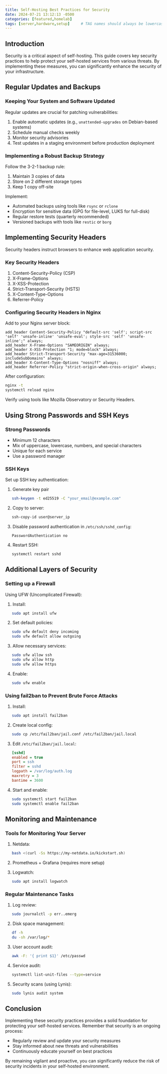 ```yaml
---
title: Self-Hosting Best Practices for Security
date: 2024-07-21 13:12:13 -0500
categories: [featured,homelab]
tags: [server,hardware,setup]     # TAG names should always be lowercase
---
```


## Introduction

Security is a critical aspect of self-hosting. This guide covers key security practices to help protect your self-hosted services from various threats. By implementing these measures, you can significantly enhance the security of your infrastructure.

## Regular Updates and Backups

### Keeping Your System and Software Updated

Regular updates are crucial for patching vulnerabilities:

1. Enable automatic updates (e.g., `unattended-upgrades` on Debian-based systems)
2. Schedule manual checks weekly
3. Monitor security advisories
4. Test updates in a staging environment before production deployment

### Implementing a Robust Backup Strategy

Follow the 3-2-1 backup rule:

1. Maintain 3 copies of data
2. Store on 2 different storage types
3. Keep 1 copy off-site

Implement:
- Automated backups using tools like `rsync` or `rclone`
- Encryption for sensitive data (GPG for file-level, LUKS for full-disk)
- Regular restore tests (quarterly recommended)
- Versioned backups with tools like `restic` or `borg`

## Implementing Security Headers

Security headers instruct browsers to enhance web application security.

### Key Security Headers

1. Content-Security-Policy (CSP)
2. X-Frame-Options
3. X-XSS-Protection
4. Strict-Transport-Security (HSTS)
5. X-Content-Type-Options
6. Referrer-Policy

### Configuring Security Headers in Nginx

Add to your Nginx server block:

```nginx
add_header Content-Security-Policy "default-src 'self'; script-src 'self' 'unsafe-inline' 'unsafe-eval'; style-src 'self' 'unsafe-inline';" always;
add_header X-Frame-Options "SAMEORIGIN" always;
add_header X-XSS-Protection "1; mode=block" always;
add_header Strict-Transport-Security "max-age=31536000; includeSubDomains" always;
add_header X-Content-Type-Options "nosniff" always;
add_header Referrer-Policy "strict-origin-when-cross-origin" always;
```

After configuration:

```bash
nginx -t
systemctl reload nginx
```

Verify using tools like Mozilla Observatory or Security Headers.

## Using Strong Passwords and SSH Keys

### Strong Passwords

- Minimum 12 characters
- Mix of uppercase, lowercase, numbers, and special characters
- Unique for each service
- Use a password manager

### SSH Keys

Set up SSH key authentication:

1. Generate key pair
```bash
   ssh-keygen -t ed25519 -C "your_email@example.com"
```

2. Copy to server:
```bash
   ssh-copy-id user@server_ip
```

3. Disable password authentication in `/etc/ssh/sshd_config`:
```
   PasswordAuthentication no
```

4. Restart SSH:
```bash
   systemctl restart sshd
```

## Additional Layers of Security

### Setting up a Firewall

Using UFW (Uncomplicated Firewall):

1. Install:
```bash
   sudo apt install ufw
```

2. Set default policies:
```bash
   sudo ufw default deny incoming
   sudo ufw default allow outgoing
```

3. Allow necessary services:
```bash
   sudo ufw allow ssh
   sudo ufw allow http
   sudo ufw allow https
```

4. Enable:
```bash
   sudo ufw enable
```

### Using fail2ban to Prevent Brute Force Attacks

1. Install:
```bash
   sudo apt install fail2ban
```

2. Create local config:
```bash
   sudo cp /etc/fail2ban/jail.conf /etc/fail2ban/jail.local
```

3. Edit `/etc/fail2ban/jail.local`:
```ini
   [sshd]
   enabled = true
   port = ssh
   filter = sshd
   logpath = /var/log/auth.log
   maxretry = 3
   bantime = 3600
```

4. Start and enable:
```bash
   sudo systemctl start fail2ban
   sudo systemctl enable fail2ban
```

## Monitoring and Maintenance

### Tools for Monitoring Your Server

1. Netdata:
```bash
   bash <(curl -Ss https://my-netdata.io/kickstart.sh)
```

2. Prometheus + Grafana (requires more setup)

3. Logwatch:
```bash
   sudo apt install logwatch
```

### Regular Maintenance Tasks

1. Log review:
```bash
   sudo journalctl -p err..emerg
```

2. Disk space management:
```bash
   df -h
   du -sh /var/log/*
```

3. User account audit:
```bash
   awk -F: '{ print $1}' /etc/passwd
```

4. Service audit:
```bash
   systemctl list-unit-files --type=service
```

5. Security scans (using Lynis):
```bash
   sudo lynis audit system
```

## Conclusion

Implementing these security practices provides a solid foundation for protecting your self-hosted services. Remember that security is an ongoing process:

- Regularly review and update your security measures
- Stay informed about new threats and vulnerabilities
- Continuously educate yourself on best practices

By remaining vigilant and proactive, you can significantly reduce the risk of security incidents in your self-hosted environment.


